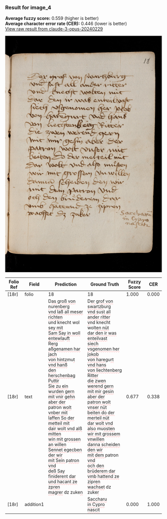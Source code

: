 ### Result for image_4
**Average fuzzy score:** 0.559 (higher is better)<br>**Average character error rate (CER):** 0.446 (lower is better)<br>[View raw result from claude-3-opus-20240229](https://github.com/RISE-UNIBAS/humanities_data_benchmark/blob/main/results/2025-10-24/T0289/request_T0289_image_4.json)

<img src="https://github.com/RISE-UNIBAS/humanities_data_benchmark/blob/main/benchmarks/medieval_manuscripts/images/image_4.jpg?raw=true" alt="image_4" width="800px">

<style>
.diff { text-decoration: underline; text-decoration-color: #ffcccc; text-decoration-style: wavy; }
</style>

| Folio Ref | Field | Prediction | Ground Truth | Fuzzy Score | CER |
|-----------|-------|------------|--------------|-------------|-----|
| [18r] | folio | 18 | 18 | 1.000 | 0.000 |
| [18r] | text | D<span class="diff">as groß von n</span>ur<span class="diff">enberg <br>vnd laß all meser richten <br></span>und knecht wol<span class="diff"> sey mit <br>Sam Say in woll entewla</span>u<span class="diff">ft <br></span>R<span class="diff">erg aßgenamen har jach <br>von hintz</span>mu<span class="diff">t vnd hanß <br>den herschenbag Puttir <br>Sie zu ein wurden gern <br>mit vnir gehn aber der <br></span>patron <span class="diff">wolt vnber mit <br>laffen So der metteil mit <br>dair wolt vnd alß mitten <br>win mit grossen an willen <br>Sennet egecben der wir <br>mit Sein </span>p<span class="diff">atron vnd <br>deß Say finiderent dar <br>und hacant ze zpren <br>magrer</span> dz zuke<span class="diff">n</span> | D<span class="diff">er grof von swartzb</span>ur<span class="diff">g<br> vnd s</span>u<span class="diff">st all ander ritter<br> v</span>nd knecht wol<span class="diff">ten nüt<br> dar den ir was enteilvast<br> siech vsgenomen her jokob<br> von hareg</span>u<span class="diff">rt vnd hans<br> von liechtenberg </span>R<span class="diff">itter<br> die zwen werend gern<br> mit mir gesin aber der<br> patron wolt vnser nüt<br> beiten do der merteil nüt<br> dar wolt vnd also </span>mu<span class="diff">osten<br> wir mit grossem vnwillen<br> danna scheiden  den wir<br> mit dem </span>patron <span class="diff">vnd<br> och den brüderem dar<br> vmb hattend ze zi</span>p<span class="diff">ren<br> wachset</span> dz zuke<span class="diff">r</span> | 0.677 | 0.338 |
| [18r] | addition1 |  | <span class="diff">Saccharu<br> in Cypro<br> nascit</span> | 0.000 | 1.000 |

